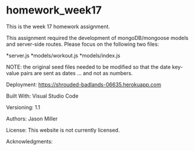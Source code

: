 # homework_week17
This is the week 17 homework assignment.

This assignment required the development of mongoDB/mongoose models and server-side routes.  Please focus on the following two files:

*server.js
*models/workout.js
*models/index.js

NOTE: the original seed files needed to be modified so that the date key-value pairs are sent as dates ... and not as numbers.

Deployment: https://shrouded-badlands-06635.herokuapp.com

Built With: Visual Studio Code

Versioning: 1.1

Authors: Jason Miller

License: This website is not currently licensed.

Acknowledgments:
